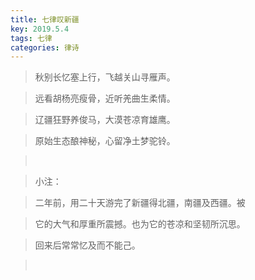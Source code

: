 ```yaml
---
title: 七律叹新疆
key: 2019.5.4
tags: 七律
categories: 律诗
---
```


<blockquote class="blockquote-center">秋别长忆塞上行，飞越关山寻雁声。
</blockquote>
<blockquote class="blockquote-center">远看胡杨亮瘦骨，近听羌曲生柔情。
</blockquote>
<blockquote class="blockquote-center">辽疆狂野养俊马，大漠苍凉育雄鹰。
</blockquote>
<blockquote class="blockquote-center">原始生态酿神秘，心留净土梦驼铃。
</blockquote>
<blockquote class="blockquote-center"></br>
</blockquote>
<blockquote class="blockquote-center">小注：
</blockquote>
<blockquote class="blockquote-center">二年前，用二十天游完了新疆得北疆，南疆及西疆。被
</blockquote>
<blockquote class="blockquote-center">它的大气和厚重所震撼。也为它的苍凉和坚韧所沉思。
</blockquote>
<blockquote class="blockquote-center">回来后常常忆及而不能己。
</blockquote>
<blockquote class="blockquote-center"></br>
</blockquote>
